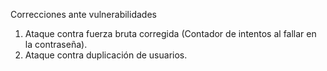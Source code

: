 Correcciones ante vulnerabilidades

1. Ataque contra fuerza bruta corregida (Contador de intentos al fallar en la contraseña).
2. Ataque contra duplicación de usuarios.